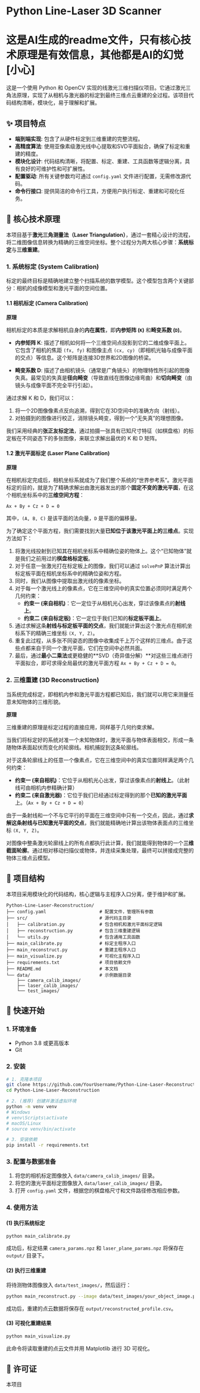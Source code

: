 # Python Line-Laser 3D Scanner

# 这是AI生成的readme文件，只有核心技术原理是有效信息，其他都是AI的幻觉[小心]



这是一个使用 Python 和 OpenCV 实现的线激光三维扫描仪项目。它通过激光三角法原理，实现了从相机与激光器的标定到最终三维点云重建的全过程。该项目代码结构清晰，模块化，易于理解和扩展。

<!-- 建议您在此处添加一张展示激光三角测量原理的示意图或项目最终效果图 -->
<!-- <p align="center">
  <img src="docs/triangulation_principle.png" width="600">
</p> -->

## ✨ 项目特点

- **端到端实现**: 包含了从硬件标定到三维重建的完整流程。
- **高精度算法**: 使用亚像素级激光线中心提取和SVD平面拟合，确保了标定和重建的精度。
- **模块化设计**: 代码结构清晰，将配置、标定、重建、工具函数等逻辑分离，具有良好的可维护性和可扩展性。
- **配置驱动**: 所有关键参数均可通过 `config.yaml` 文件进行配置，无需修改源代码。
- **命令行接口**: 提供简洁的命令行工具，方便用户执行标定、重建和可视化任务。

## 🔬 核心技术原理

本项目基于**激光三角测量法（Laser Triangulation）**，通过一套精心设计的流程，将二维图像信息转换为精确的三维空间坐标。整个过程分为两大核心步骤：**系统标定**与**三维重建**。

### 1. 系统标定 (System Calibration)

标定的最终目标是精确地建立整个扫描系统的数学模型。这个模型包含两个关键部分：相机的成像模型和激光平面的空间位置。

#### 1.1 相机标定 (Camera Calibration)

**原理**

相机标定的本质是求解相机自身的**内在属性**，即**内参矩阵 (`K`)** 和**畸变系数 (`D`)**。

*   **内参矩阵 K**: 描述了相机如何将一个三维空间点投影到它的二维成像平面上。它包含了相机的焦距 `(fx, fy)` 和图像主点 `(cx, cy)`（即相机光轴与成像平面的交点）等信息。这个矩阵是连接3D世界和2D图像的桥梁。

*   **畸变系数 D**: 描述了由相机镜头（通常是广角镜头）的物理特性所引起的图像失真。最常见的失真是**径向畸变**（导致直线在图像边缘弯曲）和**切向畸变**（由镜头与成像平面不完全平行引起）。

通过求解 K 和 D，我们可以：
1.  将一个2D图像像素点反向追溯，得到它在3D空间中的准确方向（射线）。
2.  对拍摄到的图像进行校正，消除镜头畸变，得到一个“无失真”的理想图像。

我们采用经典的**张正友标定法**，通过拍摄一张具有已知尺寸特征（如棋盘格）的标定板在不同姿态下的多张图像，来联立求解出最优的 K 和 D 矩阵。

#### 1.2 激光平面标定 (Laser Plane Calibration)

**原理**

在相机标定完成后，相机坐标系就成为了我们整个系统的“世界参考系”。激光平面标定的目的，就是为了精确求解出由激光器发出的那个**固定不变的激光平面**，在这个相机坐标系中的**三维空间方程**：

`Ax + By + Cz + D = 0`

其中，`(A, B, C)` 是该平面的法向量，`D` 是平面的偏移量。

为了确定这个平面方程，我们需要找到大量**已知位于该激光平面上的三维点**。实现方法如下：
1.  将激光线投射到已知其在相机坐标系中精确位姿的物体上。这个“已知物体”就是我们之前用过的**棋盘格标定板**。
2.  对于任意一张激光打在标定板上的图像，我们可以通过 `solvePnP` 算法计算出标定板平面在相机坐标系中的精确位姿和方程。
3.  同时，我们从图像中提取出激光线的像素坐标。
4.  对于每一个激光线上的像素点，它在三维空间中的真实位置必须同时满足两个几何约束：
    *   **约束一 (来自相机)**：它一定位于从相机光心出发，穿过该像素点的**射线上**。
    *   **约束二 (来自标定板)**：它一定位于我们已知的**标定板平面上**。
5.  通过求解这条**射线与标定板平面的交点**，我们就能计算出这个激光点在相机坐标系下的精确三维坐标 `(X, Y, Z)`。
6.  重复此过程，从多张不同姿态的图像中收集成千上万个这样的三维点。由于这些点都来自于同一个激光平面，它们在空间中必然共面。
7.  最后，通过**最小二乘法**或更稳健的**SVD（奇异值分解）**对这些三维点进行平面拟合，即可求得全局最优的激光平面方程 `Ax + By + Cz + D = 0`。

### 2. 三维重建 (3D Reconstruction)

当系统完成标定，即相机内参和激光平面方程都已知后，我们就可以用它来测量任意未知物体的三维形貌。

**原理**

三维重建的原理是标定过程的直接应用，同样基于几何约束求解。

当我们将标定好的系统对准一个未知物体时，激光平面与物体表面相交，形成一条随物体表面起伏而变化的轮廓线。相机捕捉到这条轮廓线。

对于这条轮廓线上的任意一个像素点，它在三维空间中的真实位置同样满足两个几何约束：
*   **约束一 (来自相机)**：它位于从相机光心出发，穿过该像素点的**射线上**。（此射线可由相机内参精确计算）
*   **约束二 (来自激光器)**：它位于我们已经通过标定得到的那个**已知的激光平面**上。（`Ax + By + Cz + D = 0`）

由于一条射线和一个不与它平行的平面在三维空间中只有一个交点，因此，通过**求解这条射线与已知激光平面的交点**，我们就能精确地计算出该物体表面点的三维坐标 `(X, Y, Z)`。

对图像中整条激光轮廓线上的所有点都执行此计算，我们就能得到物体的一个**三维截面轮廓**。通过相对移动扫描仪或物体，并连续采集处理，最终可以拼接成完整的物体三维点云模型。

## 📂 项目结构

本项目采用模块化的代码结构，核心逻辑与主程序入口分离，便于维护和扩展。

```
Python-Line-Laser-Reconstruction/
├── config.yaml                    # 配置文件，管理所有参数
├── src/                           # 源代码主目录
│   ├── calibration.py             # 包含相机和激光平面标定逻辑
│   ├── reconstruction.py          # 包含三维重建逻辑
│   └── utils.py                   # 包含通用工具函数
├── main_calibrate.py              # 标定主程序入口
├── main_reconstruct.py            # 重建主程序入口
├── main_visualize.py              # 可视化主程序入口
├── requirements.txt               # 项目依赖文件
├── README.md                      # 本文档
└── data/                          # 示例数据目录
    ├── camera_calib_images/
    ├── laser_calib_images/
    └── test_images/
```

## 🚀 快速开始

### 1. 环境准备
-   Python 3.8 或更高版本
-   Git

### 2. 安装
```bash
# 1. 克隆本项目
git clone https://github.com/YourUsername/Python-Line-Laser-Reconstruction.git
cd Python-Line-Laser-Reconstruction

# 2. (推荐) 创建并激活虚拟环境
python -m venv venv
# Windows
# venv\Scripts\activate
# macOS/Linux
# source venv/bin/activate

# 3. 安装依赖
pip install -r requirements.txt
```

### 3. 配置与数据准备
1.  将您的相机标定图像放入 `data/camera_calib_images/` 目录。
2.  将您的激光平面标定图像放入 `data/laser_calib_images/` 目录。
3.  打开 `config.yaml` 文件，根据您的棋盘格尺寸和文件路径修改相应参数。

### 4. 使用方法

#### (1) 执行系统标定
```bash
python main_calibrate.py
```
成功后，标定结果 `camera_params.npz` 和 `laser_plane_params.npz` 将保存在 `output/` 目录下。

#### (2) 执行三维重建
将待测物体图像放入 `data/test_images/`，然后运行：
```bash
python main_reconstruct.py --image data/test_images/your_object_image.png
```
成功后，重建的点云数据将保存在 `output/reconstructed_profile.csv`。

#### (3) 可视化重建结果
```bash
python main_visualize.py
```
此命令将读取重建的点云文件并用 Matplotlib 进行 3D 可视化。

## 📜 许可证

本项目
